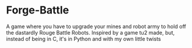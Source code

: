 # Forge-Battle
A game where you have to upgrade your mines and robot army to hold off the dastardly Rouge Battle Robots. Inspired by a game tu2 made, but, instead of being in C, it's in Python and with my own little twists
